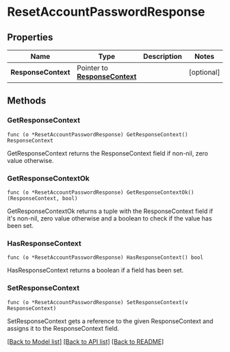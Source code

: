 # ResetAccountPasswordResponse

## Properties

Name | Type | Description | Notes
------------ | ------------- | ------------- | -------------
**ResponseContext** | Pointer to [**ResponseContext**](ResponseContext.md) |  | [optional] 

## Methods

### GetResponseContext

`func (o *ResetAccountPasswordResponse) GetResponseContext() ResponseContext`

GetResponseContext returns the ResponseContext field if non-nil, zero value otherwise.

### GetResponseContextOk

`func (o *ResetAccountPasswordResponse) GetResponseContextOk() (ResponseContext, bool)`

GetResponseContextOk returns a tuple with the ResponseContext field if it's non-nil, zero value otherwise
and a boolean to check if the value has been set.

### HasResponseContext

`func (o *ResetAccountPasswordResponse) HasResponseContext() bool`

HasResponseContext returns a boolean if a field has been set.

### SetResponseContext

`func (o *ResetAccountPasswordResponse) SetResponseContext(v ResponseContext)`

SetResponseContext gets a reference to the given ResponseContext and assigns it to the ResponseContext field.


[[Back to Model list]](../README.md#documentation-for-models) [[Back to API list]](../README.md#documentation-for-api-endpoints) [[Back to README]](../README.md)


